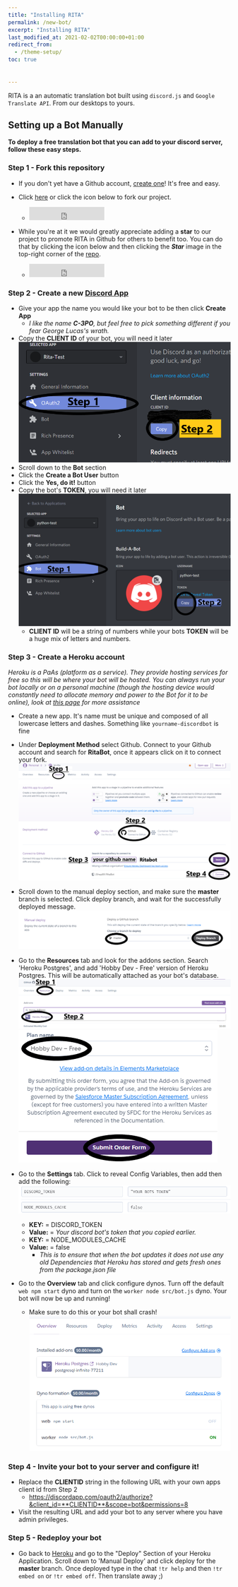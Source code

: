 ```yaml
---
title: "Installing RITA"
permalink: /new-bot/
excerpt: "Installing RITA"
last_modified_at: 2021-02-02T00:00:00+01:00   
redirect_from:
  - /theme-setup/
toc: true


---
```


RITA is a an automatic translation bot built using `discord.js` and `Google Translate API`. From our desktops to yours.  

## Setting up a Bot Manually

**To deploy a free translation bot that you can add to your discord server, follow these easy steps.**

### Step 1 - Fork this repository
* If you don't yet have a Github account, [create one](https://github.com/join)! It's free and easy.
* Click [here](https://github.com/RitaBot-Project/RitaBot/fork) or click the icon below to fork our project.

  * <iframe src="https://ghbtns.com/github-btn.html?user=RitaBot-Project&repo=RitaBot&type=fork&count=true&size=large" frameborder="0" scrolling="0" width="170" height="30" title="GitHub"></iframe>

* While you're at it we would greatly appreciate adding a **star** to our project to promote RITA in Github for others to benefit too. You can do that by clicking the icon below and then clicking the ***Star*** image in the top-right corner of the [repo](https://github.com/RitaBot-Project/RitaBot).
  
  * <iframe src="https://ghbtns.com/github-btn.html?user=RitaBot-Project&repo=RitaBot&type=star&count=true&size=large" frameborder="0" scrolling="0" width="170" height="30" title="GitHub"></iframe>


### Step 2 - Create a new [Discord App](https://discordapp.com/developers/applications)
* Give your app the name you would like your bot to be then click **Create App**
  * *I like the name **C-3PO**, but feel free to pick something different if you fear George Lucas's wrath.*
* Copy the **CLIENT ID** of your bot, you will need it later
 ![](../../assets/images/Client_ID.png)
* Scroll down to the **Bot** section
* Click the **Create a Bot User** button
* Click the **Yes, do it!** button
* Copy the bot's **TOKEN**, you will need it later
![](../../assets/images/Token_ID.png)
    * **CLIENT ID** will be a string of numbers while your bots **TOKEN** will be a huge mix of letters and numbers.


### Step 3 - Create a Heroku account

*Heroku is a PaAs (platform as a service). They provide hosting services for free so this will be where your bot will be hosted. You can always run your bot locally or on a personal machine (though the hosting device would constantly need to allocate memory and power to the Bot for it to be online), look at [this page](https://ritabot.gg/local/) for more assistance*

* Create a new app. It's name must be unique and composed of all lowercase letters and dashes. Something like `yourname-discordbot` is fine
* Under **Deployment Method** select Github. Connect to your Github account and search for **RitaBot**, once it appears click on it to connect your fork.
![](../../assets/images/Deploy_part_1.png)
* Scroll down to the manual deploy section, and make sure the **master** branch is selected. Click deploy branch, and wait for the successfully deployed message.
![](../../assets/images/Deploy_part_2.png)
* Go to the **Resources** tab and look for the addons section. Search 'Heroku Postgres', and add 'Hobby Dev - Free' version of Heroku Postgres. This will be automatically attached as your bot's database.
![](../../assets/images/postgres_1.png)  
![](../../assets/images/postgres_2.png)
* Go to the **Settings** tab. Click to reveal Config Variables, then add then add the following:
![](../../assets/images/Config_vars.png)
  * **KEY:** =  DISCORD_TOKEN
  * **Value:** = *Your discord bot's token that you copied earlier.*
  * **KEY:** =  NODE_MODULES_CACHE
  * **Value:** = false
    * *This is to ensure that when the bot updates it does not use any old Dependencies that Heroku has stored and gets fresh ones from the package.json file*

* Go to the **Overview** tab and click configure dynos. Turn off the default `web npm start` dyno and turn on the `worker node src/bot.js` dyno. Your bot will now be up and running!
  * Make sure to do this or your bot shall crash!
![](../../assets/images/Dynos.png)

### Step 4 - Invite your bot to your server and configure it!
* Replace the **CLIENTID** string in the following URL with your own apps client id from Step 2
     * https://discordapp.com/oauth2/authorize?&client_id=**CLIENTID**&scope=bot&permissions=8
* Visit the resulting URL and add your bot to any server where you have admin privileges.

### Step 5 - Redeploy your bot
* Go back to [Heroku](https://heroku.com/) and go to the "Deploy" Section of your Heroku Application. Scroll down to 'Manual Deploy' and click deploy for the **master** branch. Once deployed type in the chat `!tr help` and then `!tr embed on` or `!tr embed off`. Then translate away ;)



